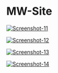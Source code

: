 # MW-Site

<a href='https://postimg.cc/7GrzDqmL' target='_blank'><img src='https://i.postimg.cc/SsJf6s9c/Screenshot-11.jpg' border='0' alt='Screenshot-11'/></a>

<a href='https://postimg.cc/N2gr9phq' target='_blank'><img src='https://i.postimg.cc/7hz1RWm6/Screenshot-12.jpg' border='0' alt='Screenshot-12'/></a>

<a href='https://postimg.cc/7fZ2qsMS' target='_blank'><img src='https://i.postimg.cc/xTKyyBXp/Screenshot-13.jpg' border='0' alt='Screenshot-13'/></a>

<a href='https://postimg.cc/GHgstFqV' target='_blank'><img src='https://i.postimg.cc/mgB3dVML/Screenshot-14.jpg' border='0' alt='Screenshot-14'/></a>
